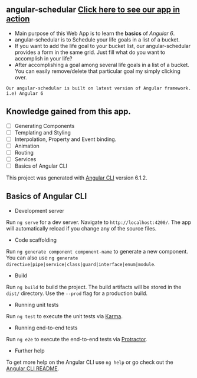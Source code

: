 ## angular-schedular [Click here to see our app in action](https://imatechnophile.github.io/angular-schedular/)

  * Main purpose of this Web App is to learn the **basics** of *Angular 6*. 
  * angular-schedular is to Schedule your life goals in a list of a bucket.
  * If you want to add the life goal to your bucket list, our angular-schedular provides a form in the same grid. Just fill what do you want to accomplish in your life?
  * After accomplishing a goal among several life goals in a list of a bucket. You can easily remove/delete that particular goal my simply clicking over.
  
 ``` 
Our angular-schedular is built on latest version of Angular framework. i.e) Angular 6
```
 
## Knowledge gained from this app.

- [ ] Generating Components
- [ ] Templating and Styling
- [ ] Interpolation, Property and Event binding.
- [ ] Animation
- [ ] Routing
- [ ] Services
- [ ] Basics of Angular CLI

This project was generated with [Angular CLI](https://github.com/angular/angular-cli) version 6.1.2.

## Basics of Angular CLI

  * Development server

Run `ng serve` for a dev server. Navigate to `http://localhost:4200/`. The app will automatically reload if you change any of the source files.

  * Code scaffolding

Run `ng generate component component-name` to generate a new component. You can also use `ng generate directive|pipe|service|class|guard|interface|enum|module`.

  * Build

Run `ng build` to build the project. The build artifacts will be stored in the `dist/` directory. Use the `--prod` flag for a production build.

  * Running unit tests

Run `ng test` to execute the unit tests via [Karma](https://karma-runner.github.io).

  * Running end-to-end tests

Run `ng e2e` to execute the end-to-end tests via [Protractor](http://www.protractortest.org/).

  * Further help

To get more help on the Angular CLI use `ng help` or go check out the [Angular CLI README](https://github.com/angular/angular-cli/blob/master/README.md).

